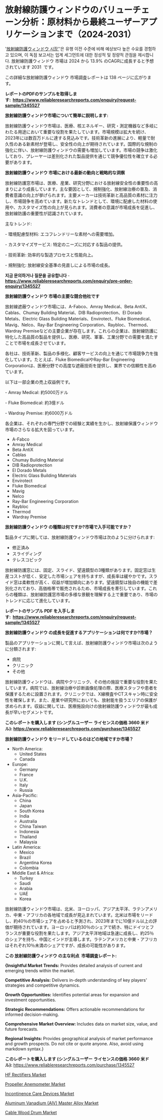 <p><h1>放射線防護ウィンドウのバリューチェーン分析：原材料から最終ユーザーアプリケーションまで（2024-2031）</h1></p><p>'<a href="https://www.reliableresearchreports.com/global-radiation-protection-window-market-r1345527?utm_campaign=107&utm_medium=36&utm_source=Github&utm_content=ia&utm_term=26102024&utm_id=radiation-protection-window">放射線防護ウィンドウ 시장'</a>'은 유행 이전 수준에 비해 예상보다 높은 수요를 경험하고 있으며, 이 독점 보고서는 업계 세그먼트에 대한 정성적 및 정량적 관점을 제시합니다. 放射線防護ウィンドウ 市場は 2024 から 13.9% のCAGRに成長すると予想されています 2031&nbsp; です。</p>
<p>この詳細な放射線防護ウィンドウ 市場調査レポートは 138 ページに広がります。</p>
<p><strong>レポートのPDFのサンプルを取得します</strong><strong>:&nbsp;&nbsp;<a href="https://www.reliableresearchreports.com/enquiry/request-sample/1345527?utm_campaign=107&utm_medium=36&utm_source=Github&utm_content=ia&utm_term=26102024&utm_id=radiation-protection-window">https://www.reliableresearchreports.com/enquiry/request-sample/1345527</a></strong></p>
<p><strong>放射線防護ウィンドウ市場について簡単に説明します:</strong></p>
<p><p>放射線防護ウィンドウ市場は、医療、核エネルギー、研究・測定機器など多岐にわたる用途において重要な役割を果たしています。市場規模は拡大を続け、2023年には数百万ドルに達する見込みです。技術革新の進展により、軽量で耐久性のある新素材が登場し、安全性の向上が期待されています。国際的な規制の強化に伴い、放射線防護ウィンドウの需要も増加しています。市場の競争は激化しており、プレーヤーは差別化された製品提供を通じて競争優位性を確立する必要があります。</p></p>
<p><strong>放射線防護ウィンドウ 市場における最新の動向と戦略的な洞察</strong></p>
<p><p>放射線防護窓市場は、医療、産業、研究分野における放射線安全性の重要性の高まりにより成長しています。主な要因として、規制強化、放射線治療の普及、消費者意識の向上が挙げられます。主要メーカーは技術革新と高品質の素材に注力し、市場競争を高めています。新たなトレンドとして、環境に配慮した材料の使用や、カスタマイズ性の向上が見られます。消費者の意識が市場成長を促進し、放射線防護の重要性が認識されています。</p><p>主なトレンド:</p><p>- 環境配慮型材料: エコフレンドリーな素材への需要増加。</p><p>- カスタマイズサービス: 特定のニーズに対応する製品の提供。 </p><p>- 技術革新: 効率的な製造プロセスと性能向上。</p><p>- 規制強化: 放射線安全基準の見直しによる市場の成長。</p></p>
<p><strong>지금 문의하거나 질문을 공유합니다</strong><strong>&nbsp;</strong>-<strong><a href="https://www.reliableresearchreports.com/enquiry/pre-order-enquiry/1345527?utm_campaign=107&utm_medium=36&utm_source=Github&utm_content=ia&utm_term=26102024&utm_id=radiation-protection-window">https://www.reliableresearchreports.com/enquiry/pre-order-enquiry/1345527</a></strong></p>
<p><strong>放射線防護ウィンドウ 市場の主要な競合他社です</strong></p>
<p><p>放射線遮蔽ウィンドウ市場には、A-Fabco、Amray Medical、Beta AntiX、Cablas、Chumay Building Material、DIB Radioprotection、El Dorado Metals、Electric Glass Building Materials、Envirotect、Fluke Biomedical、Mavig、Nelco、Ray-Bar Engineering Corporation、Raybloc、Thermod、Wardray Premiseなどの主要企業が存在します。これらの企業は、放射線防護に特化した高品質の製品を提供し、医療、研究、軍事、工業分野での需要を満たすことで市場を成長させています。</p><p>各社は、技術革新、製品の多様化、顧客サービスの向上を通じて市場競争力を強化しています。たとえば、Fluke BiomedicalやRay-Bar Engineering Corporationは、医療分野での高度な遮蔽技術を提供し、業界での信頼性を高めています。</p><p>以下は一部企業の売上収益例です。</p><p>- Amray Medical: 約5000万ドル</p><p>- Fluke Biomedical: 約3億ドル</p><p>- Wardray Premise: 約6000万ドル</p><p>各企業は、それぞれの専門分野での経験と実績を生かし、放射線保護ウィンドウ市場のさらなる拡大を図っています。</p></p>
<p><ul><li>A-Fabco</li><li>Amray Medical</li><li>Beta AntiX</li><li>Cablas</li><li>Chumay Building Material</li><li>DIB Radioprotection</li><li>El Dorado Metals</li><li>Electric Glass Building Materials</li><li>Envirotect</li><li>Fluke Biomedical</li><li>Mavig</li><li>Nelco</li><li>Ray-Bar Engineering Corporation</li><li>Raybloc</li><li>Thermod</li><li>Wardray Premise</li></ul></p>
<p><strong>放射線防護ウィンドウ の種類は何ですか?市場で入手可能ですか？</strong></p>
<p>製品タイプに関しては、放射線防護ウィンドウ市場は次のように分けられます:</p>
<p><ul><li>修正済み</li><li>スライディング</li><li>テレスコピック</li></ul></p>
<p><p>放射線防護窓には、固定、スライド、望遠鏡型の3種類があります。固定窓は生産コストが低く、安定した市場シェアを持ちますが、成長率は緩やかです。スライド窓は柔軟性が高く、収益が増加傾向にあります。望遠鏡型は独自の機能で差別化されており、高価格帯で販売されるため、市場成長を牽引しています。これらの種類は、放射線防護窓市場の多様な景観を理解する上で重要であり、市場のトレンドに応じて進化しています。</p></p>
<p><strong>レポートのサンプル PDF を入手します:&nbsp;</strong><strong>&nbsp;<a href="https://www.reliableresearchreports.com/enquiry/request-sample/1345527?utm_campaign=107&utm_medium=36&utm_source=Github&utm_content=ia&utm_term=26102024&utm_id=radiation-protection-window">https://www.reliableresearchreports.com/enquiry/request-sample/1345527</a></strong></p>
<p><strong>放射線防護ウィンドウ の成長を促進するアプリケーションは何ですか?市場？</strong></p>
<p>製品のアプリケーションに関して言えば、放射線防護ウィンドウ市場は次のように分類されます:</p>
<p><ul><li>病院</li><li>クリニック</li><li>その他</li></ul></p>
<p><p>放射線防護ウィンドウは、病院やクリニック、その他の施設で重要な役割を果たしています。病院では、放射線治療や診断画像処理の際、医療スタッフや患者を保護するために設置されます。クリニックでは、X線検査やCTスキャン時に安全性を確保します。また、産業や研究所においても、放射能を扱うエリアの保護が求められます。収益に関しては、医療施設向けの放射線防護ウィンドウが最も成長が早いセグメントです。</p></p>
<p><strong>このレポートを購入します (シングルユーザー ライセンスの価格 3660 米ドル):</strong><strong>&nbsp;<a href="https://www.reliableresearchreports.com/purchase/1345527?utm_campaign=107&utm_medium=36&utm_source=Github&utm_content=ia&utm_term=26102024&utm_id=radiation-protection-window">https://www.reliableresearchreports.com/purchase/1345527</a></strong></p>
<p><strong>放射線防護ウィンドウ をリードしているのはどの地域ですか市場？</strong></p>
<p><ul>
    <li>
        North America:
        <ul>
            <li>United States</li>
            <li>Canada</li>
        </ul>
    </li>
    <li>
        Europe:
        <ul>
            <li>Germany</li>
            <li>France</li>
            <li>U.K.</li>
            <li>Italy</li>
            <li>Russia</li>
        </ul>
    </li>
    <li>
        Asia-Pacific:
        <ul>
            <li>China</li>
            <li>Japan</li>
            <li>South Korea</li>
            <li>India</li>
            <li>Australia</li>
            <li>China Taiwan</li>
            <li>Indonesia</li>
            <li>Thailand</li>
            <li>Malaysia</li>
        </ul>
    </li>
    <li>
        Latin America:
        <ul>
            <li>Mexico</li>
            <li>Brazil</li>
            <li>Argentina Korea</li>
            <li>Colombia</li>
        </ul>
    </li>
    <li>
        Middle East & Africa:
        <ul>
            <li>Turkey</li>
            <li>Saudi</li>
            <li>Arabia</li>
            <li>UAE</li>
            <li>Korea</li>
        </ul>
    </li>
    </ul></p>
<p><p>放射線防護ウィンドウ市場は、北米、ヨーロッパ、アジア太平洋、ラテンアメリカ、中東・アフリカの各地域で成長が見込まれています。北米は市場をリードし、約40％の市場シェアを占めると予測され、2023年までに10億ドル以上の評価が期待されています。ヨーロッパは約30％のシェアで続き、特にドイツとフランスが重要な役割を果たします。アジア太平洋地域は急速に成長し、約25％のシェアを持ち、中国とインドが主導します。ラテンアメリカと中東・アフリカはそれぞれ10％未満のシェアですが、成長の可能性があります。</p></p>
<p><strong>この 放射線防護ウィンドウ の主な利点&nbsp; 市場調査レポート:</strong></p>
<p><strong>{Insightful Market Trends:</strong> Provides detailed analysis of current and emerging trends within the market.</p>
<p><strong>Competitive Analysis:</strong> Delivers in-depth understanding of key players' strategies and competitive dynamics.</p>
<p><strong>Growth Opportunities:</strong> Identifies potential areas for expansion and investment opportunities.</p>
<p><strong>Strategic Recommendations:</strong> Offers actionable recommendations for informed decision-making.</p>
<p><strong>Comprehensive Market Overview: </strong>Includes data on market size, value, and future forecasts.</p>
<p><strong>Regional Insights: </strong>Provides geographical analysis of market performance and growth prospects. Do not cite or quote anyone. Also, avoid using markdown syntax.}</p>
<p><strong>このレポートを購入します (シングルユーザー ライセンスの価格 3660 米ドル):&nbsp;</strong><a href="https://www.reliableresearchreports.com/purchase/1345527?utm_campaign=107&utm_medium=36&utm_source=Github&utm_content=ia&utm_term=26102024&utm_id=radiation-protection-window">https://www.reliableresearchreports.com/purchase/1345527</a></p>
<p><p><a href="https://www.linkedin.com/pulse/hf-rectifiers-market-size-type-half-wave-rectifiersfull-product-iaq4f?utm_campaign=107&utm_medium=36&utm_source=Github&utm_content=ia&utm_term=26102024&utm_id=radiation-protection-window">HF Rectifiers Market</a></p><p><a href="https://issuu.com/reportprime-2/docs/propeller-anemometer-market-size-20_3e8d0e47f5ac6b?utm_campaign=107&utm_medium=36&utm_source=Github&utm_content=ia&utm_term=26102024&utm_id=radiation-protection-window">Propeller Anemometer Market</a></p><p><a href="https://www.linkedin.com/pulse/incontinence-care-devices-market-overview-forecast-2024-2031-bqy7f?utm_campaign=107&utm_medium=36&utm_source=Github&utm_content=ia&utm_term=26102024&utm_id=radiation-protection-window">Incontinence Care Devices Market</a></p><p><a href="https://github.com/JamesCox407/Market-Research-Report-List-1/blob/main/aluminum-vanadium-alv-master-alloy-market.md?utm_campaign=107&utm_medium=36&utm_source=Github&utm_content=ia&utm_term=26102024&utm_id=radiation-protection-window">Aluminum Vanadium (AlV) Master Alloy Market</a></p><p><a href="https://github.com/NasrinKhan99/Market-Research-Report-List-1/blob/main/cable-wood-drum-market.md?utm_campaign=107&utm_medium=36&utm_source=Github&utm_content=ia&utm_term=26102024&utm_id=radiation-protection-window">Cable Wood Drum Market</a></p></p>
<p>&nbsp;</p>